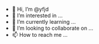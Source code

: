 - 👋 Hi, I’m @yfjd
- 👀 I’m interested in ...
- 🌱 I’m currently learning ...
- 💞️ I’m looking to collaborate on ...
- 📫 How to reach me ...

<!---
yfjd/yfjd is a ✨ special ✨ repository because its `README.md` (this file) appears on your GitHub profile.
You can click the Preview link to take a look at your changes.
--->
